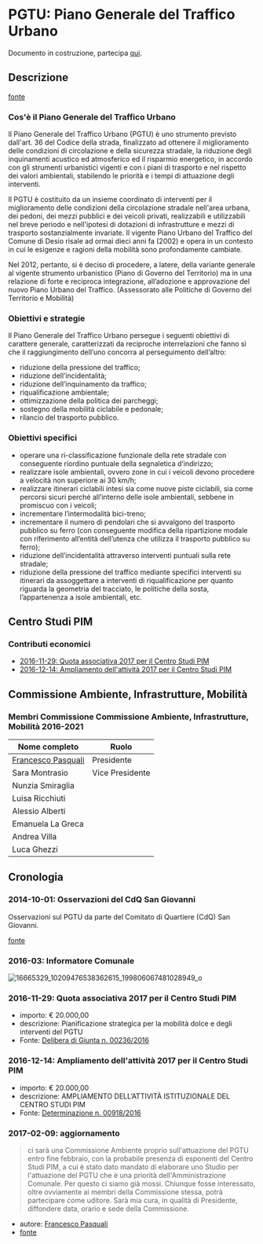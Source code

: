 # PGTU: Piano Generale del Traffico Urbano

Documento in costruzione, partecipa [qui](https://github.com/open-comune/conosci-desio/issues/9).

## Descrizione

[fonte](http://www.comune.desio.mb.it/servizi/menu/dinamica.aspx?idArea=16625&idCat=31314&ID=31314&TipoElemento=categoria)

### Cos'è il Piano Generale del Traffico Urbano

Il Piano Generale del Traffico Urbano (PGTU) è uno strumento previsto dall'art. 36 del Codice della strada, finalizzato ad ottenere il miglioramento delle condizioni di circolazione e della sicurezza stradale, la riduzione degli inquinamenti acustico ed atmosferico ed il risparmio energetico, in accordo con gli strumenti urbanistici vigenti e con i piani di trasporto e nel rispetto dei valori ambientali, stabilendo le priorità e i tempi di attuazione degli interventi.

Il PGTU è costituito da un insieme coordinato di interventi per il miglioramento delle condizioni della circolazione stradale nell'area urbana, dei pedoni, dei mezzi pubblici e dei veicoli privati, realizzabili e utilizzabili nel breve periodo e nell'ipotesi di dotazioni di infrastrutture e mezzi di trasporto sostanzialmente invariate.
Il vigente Piano Urbano del Traffico del Comune di Desio risale ad ormai dieci anni fa (2002) e opera in un contesto in cui le esigenze e ragioni della mobilità sono profondamente cambiate.

Nel 2012, pertanto, si è deciso di procedere, a latere, della variante generale al vigente strumento urbanistico (Piano di Governo del Territorio) ma in una relazione di forte e reciproca integrazione, all’adozione e approvazione del nuovo Piano Urbano del Traffico.
(Assessorato alle Politiche di Governo del Territorio e Mobilità)

### Obiettivi e strategie
 
Il Piano Generale del Traffico Urbano persegue i seguenti obiettivi di carattere generale, caratterizzati da reciproche interrelazioni che fanno sì che il raggiungimento dell’uno concorra al perseguimento dell’altro:

- riduzione della pressione del traffico;
- riduzione dell’incidentalità;
- riduzione dell’inquinamento da traffico;
- riqualificazione ambientale;
- ottimizzazione della politica dei parcheggi;
- sostegno della mobilità ciclabile e pedonale;
- rilancio del trasporto pubblico.

### Obiettivi specifici
 
- operare una ri-classificazione funzionale della rete stradale con conseguente riordino puntuale della segnaletica d’indirizzo;
- realizzare isole ambientali, ovvero zone in cui i veicoli devono procedere a velocità non superiore ai 30 km/h;
- realizzare itinerari ciclabili intesi sia come nuove piste ciclabili, sia come percorsi sicuri perché all’interno delle isole ambientali, sebbene in promiscuo con i veicoli;
- incrementare l’intermodalità bici-treno;
- incrementare il numero di pendolari che si avvalgono del trasporto pubblico su ferro (con conseguente modifica della ripartizione modale con riferimento all’entità dell’utenza che utilizza il trasporto pubblico su ferro);
- riduzione dell’incidentalità attraverso interventi puntuali sulla rete stradale;
- riduzione della pressione del traffico mediante specifici interventi su itinerari da assoggettare a interventi di riqualificazione per quanto riguarda la geometria del tracciato, le politiche della sosta, l’appartenenza a isole ambientali, etc.

## Centro Studi PIM

### Contributi economici

- [2016-11-29: Quota associativa 2017 per il Centro Studi PIM](https://github.com/open-comune/conosci-desio/blob/master/data/PGTU.md#2016-11-29-quota-associativa-2017-per-il-centro-studi-pim)
- [2016-12-14: Ampliamento dell'attività 2017 per il Centro Studi PIM](https://github.com/open-comune/conosci-desio/blob/master/data/PGTU.md#2016-12-14-ampliamento-dellattività-2017-per-il-centro-studi-pim)

## Commissione Ambiente, Infrastrutture, Mobilità

### Membri Commissione Commissione Ambiente, Infrastrutture, Mobilità 2016-2021

| Nome completo | Ruolo |
| ------------- | ----- |
| [Francesco Pasquali](/data/persone/francesco-pasquali.md) | Presidente |
| Sara Montrasio | Vice Presidente |
| Nunzia Smiraglia | |
| Luisa Ricchiuti | |
| Alessio Alberti | |
| Emanuela La Greca | |
| Andrea Villa | |
| Luca Ghezzi | |

## Cronologia

### 2014-10-01: Osservazioni del CdQ San Giovanni

Osservazioni sul PGTU da parte del Comitato di Quartiere (CdQ) San Giovanni.

[fonte](http://blog.libero.it/sangiovannidesio/12972279.html)

### 2016-03: Informatore Comunale

![16665329_10209476538362615_199806067481028949_o](https://cloud.githubusercontent.com/assets/21038/22793164/54e7a20a-eeef-11e6-9f6d-75151e9d3924.jpg)

### 2016-11-29: Quota associativa 2017 per il Centro Studi PIM

- importo: € 20.000,00
- descrizione: Pianificazione strategica per la mobilità dolce e degli interventi del PGTU
- Fonte: [Delibera di Giunta n. 00236/2016](http://desio.trasparenza-valutazione-merito.it/web/albo/storico-atti?p_p_id=jcitygovalbopubblicazioni_WAR_jcitygovalbiportlet&p_p_lifecycle=2&p_p_state=normal&p_p_mode=view&p_p_resource_id=downloadAllegato&p_p_cacheability=cacheLevelPage&p_p_col_id=column-1&p_p_col_count=1&_jcitygovalbopubblicazioni_WAR_jcitygovalbiportlet_id=1398060148&_jcitygovalbopubblicazioni_WAR_jcitygovalbiportlet_action=mostraDettaglio&_jcitygovalbopubblicazioni_WAR_jcitygovalbiportlet_fromAction=recuperaDettaglio)

### 2016-12-14: Ampliamento dell'attività 2017 per il Centro Studi PIM

- importo: € 20.000,00
- descrizione: AMPLIAMENTO DELL’ATTIVITÀ ISTITUZIONALE DEL CENTRO STUDI PIM
- Fonte: [Determinazione n. 00918/2016](http://desio.trasparenza-valutazione-merito.it/web/albo/storico-atti?p_p_id=jcitygovalbopubblicazioni_WAR_jcitygovalbiportlet&p_p_lifecycle=2&p_p_state=normal&p_p_mode=view&p_p_resource_id=downloadAllegato&p_p_cacheability=cacheLevelPage&p_p_col_id=column-1&p_p_col_count=1&_jcitygovalbopubblicazioni_WAR_jcitygovalbiportlet_id=1400198360&_jcitygovalbopubblicazioni_WAR_jcitygovalbiportlet_action=mostraDettaglio&_jcitygovalbopubblicazioni_WAR_jcitygovalbiportlet_fromAction=recuperaDettaglio)

### 2017-02-09: aggiornamento

> ci sarà una Commissione Ambiente proprio sull'attuazione del PGTU entro fine febbraio, con la probabile presenza di esponenti del Centro Studi PIM, a cui è stato dato mandato di elaborare uno Studio per l'attuazione del PGTU che è una priorità dell'Amministrazione Comunale. Per questo ci siamo già mossi. Chiunque fosse interessato, oltre ovviamente ai membri della Commissione stessa, potrà partecipare come uditore. Sarà mia cura, in qualità di Presidente, diffondere data, orario e sede della Commissione.

- autore: [Francesco Pasquali](/data/persone/francesco-pasquali.md)
- [fonte](https://www.facebook.com/groups/823777737638221/permalink/1714573675225285/?comment_id=1714649241884395&comment_tracking=%7B%22tn%22%3A%22R9%22%7D)
